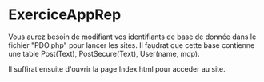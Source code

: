 # ExerciceAppRep
Vous aurez besoin de modifiant vos identifiants de base de donnée dans le fichier "PDO.php" pour lancer les sites.
Il faudrat que cette base contienne une table Post(Text), PostSecure(Text), User(name, mdp).

Il suffirat ensuite d'ouvrir la page Index.html pour acceder au site.

